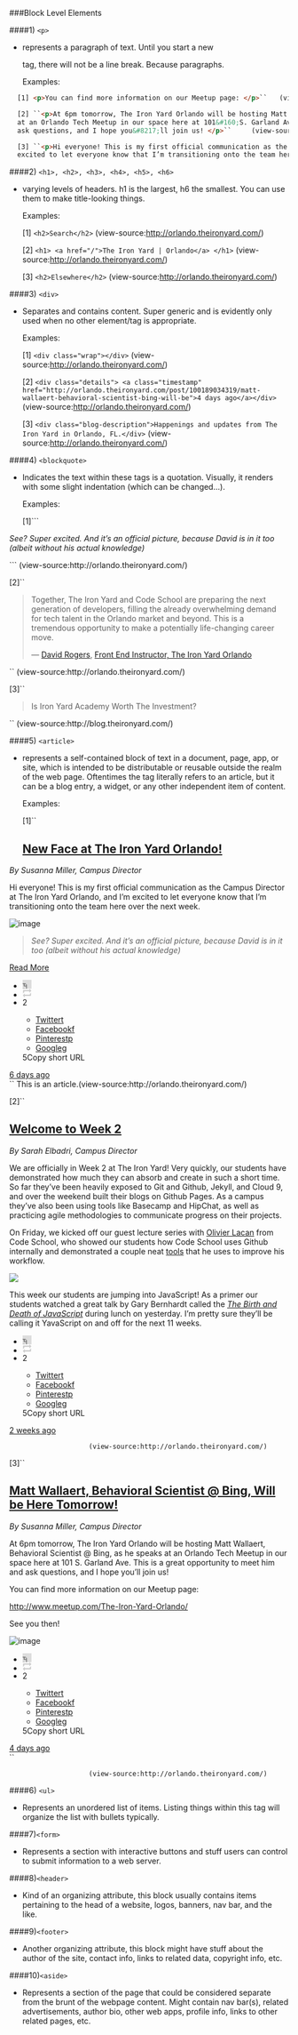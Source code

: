 <!--examples of html we find-->


###Block Level Elements

####1) ``<p>``
* represents a paragraph of text. Until you start a new <p> tag,
there will not be a line break. Because paragraphs.

  Examples:
```html
  [1] <p>You can find more information on our Meetup page: </p>``   (view-source:http://orlando.theironyard.com/)

  [2] ``<p>At 6pm tomorrow, The Iron Yard Orlando will be hosting Matt Wallaert, Behavioral Scientist @ Bing, as he speaks
  at an Orlando Tech Meetup in our space here at 101&#160;S. Garland Ave. This is a great opportunity to meet him and
  ask questions, and I hope you&#8217;ll join us! </p>``     (view-source:http://orlando.theironyard.com/)

  [3] ``<p>Hi everyone! This is my first official communication as the Campus Director at The Iron Yard Orlando, and I’m
  excited to let everyone know that I’m transitioning onto the team here over the next week. </p>`` (view-source:http://orlando.theironyard.com/)
```
####2) ``<h1>, <h2>, <h3>, <h4>, <h5>, <h6>``
* varying levels of headers. h1 is
the largest, h6 the smallest. You can use them to make title-looking things.

  Examples:

  [1] ``<h2>Search</h2>`` (view-source:http://orlando.theironyard.com/)

  [2] ``<h1>
        <a href="/">The Iron Yard | Orlando</a>
      </h1>`` (view-source:http://orlando.theironyard.com/)

  [3] ``<h2>Elsewhere</h2>`` (view-source:http://orlando.theironyard.com/)


####3) ``<div>``
* Separates and contains content. Super generic and is evidently
only used when no other element/tag is appropriate.

  Examples:

    [1] ``<div class="wrap"></div>`` (view-source:http://orlando.theironyard.com/)

    [2] ``<div class="details">
                            <a class="timestamp" href="http://orlando.theironyard.com/post/100189034319/matt-wallaert-behavioral-scientist-bing-will-be">4 days ago</a></div>``
                (view-source:http://orlando.theironyard.com/)  

    [3] ``<div class="blog-description">Happenings and updates from The Iron Yard in Orlando, FL.</div>``
                (view-source:http://orlando.theironyard.com/)  

####4) ``<blockquote>``
* Indicates the text within these tags is a quotation.
Visually, it renders with some slight indentation (which can be changed...).

  Examples:

  [1]```<blockquote>
<p><em>See? Super excited. And it’s an official picture, because David is in it too (albeit without his actual knowledge)</em></p>
</blockquote>``` (view-source:http://orlando.theironyard.com/)

  [2]``<blockquote>
<p><span>Together, The Iron Yard and Code School are preparing the next generation of developers, filling the already overwhelming demand for tech talent in the Orlando market and beyond. This is a tremendous opportunity to make a potentially life-changing career move.</span></p>
<p><span>&#8212; </span><a href="http://al-the-x.me/" target="_blank"><span>David Rogers</span></a><span>, </span><span><a href="http://theironyard.com/about/team/#david-rogers" target="_blank">Front End Instructor, The Iron Yard Orlando</a></span></p>
</blockquote>`` (view-source:http://orlando.theironyard.com/)

  [3]``<blockquote>
Is Iron Yard Academy Worth The Investment?
</blockquote>`` (view-source:http://blog.theironyard.com/)



####5) ``<article>``
* represents a self-contained block of text in a document, page, app, or site, which is intended
to be distributable or reusable outside the realm of the web page. Oftentimes the tag literally refers
to an article, but it can be a blog entry, a widget, or any other independent item of content.

  Examples:

  [1]``        <article class="post type-text" id="100079465824"><div class="clearfix rte">
                            <h1 class="title">
                                  <a href="http://orlando.theironyard.com/post/100079465824/new-face-at-the-iron-yard-orlando">New Face at The Iron Yard Orlando!</a></h1>
<p><em>By Susanna Miller, Campus Director</em></p>
<p>Hi everyone! This is my first official communication as the Campus Director at The Iron Yard Orlando, and I’m excited to let everyone know that I’m transitioning onto the team here over the next week. </p>
<p><img alt="image" src="https://31.media.tumblr.com/d3d0f8f992dc15b685f6677202a45c6e/tumblr_inline_ndhpy816T71t311sy.jpg"></p>
<blockquote>
<p><em>See? Super excited. And it’s an official picture, because David is in it too (albeit without his actual knowledge)</em></p>
</blockquote>
<p></p>
<p class="read_more_container"><a href="http://orlando.theironyard.com/post/100079465824/new-face-at-the-iron-yard-orlando" class="read_more">Read More</a></p></div><aside class="metadata clearfix">
                          <ul class="meta-tools clearfix">
                            <li class="like"><div class="like_button" data-post-id="100079465824" id="like_button_100079465824"><iframe id="like_iframe_100079465824" src="http://assets.tumblr.com/assets/html/like_iframe.html?_v=eec83bdba6047aaffe0aea2a68f975cb#name=tiyorlando&amp;post_id=100079465824&amp;color=grey&amp;rk=LV3ksh0Z" scrolling="no" width="16" height="16" frameborder="0" class="like_toggle" allowTransparency="true"></iframe></div></li>
                            <li class="reblog"><a href="https://www.tumblr.com/reblog/100079465824/LV3ksh0Z" class="reblog_button"style="display: block;width:16px;height:16px;"><svg width="100%" height="100%" viewBox="0 0 21 21" xmlns="http://www.w3.org/2000/svg" xmlns:xlink="http://www.w3.org/1999/xlink" fill="#ccc"><path d="M5.01092527,5.99908429 L16.0088498,5.99908429 L16.136,9.508 L20.836,4.752 L16.136,0.083 L16.1360004,3.01110845 L2.09985349,3.01110845 C1.50585349,3.01110845 0.979248041,3.44726568 0.979248041,4.45007306 L0.979248041,10.9999998 L3.98376463,8.30993634 L3.98376463,6.89801007 C3.98376463,6.20867902 4.71892527,5.99908429 5.01092527,5.99908429 Z"></path><path d="M17.1420002,13.2800293 C17.1420002,13.5720293 17.022957,14.0490723 16.730957,14.0490723 L4.92919922,14.0490723 L4.92919922,11 L0.5,15.806 L4.92919922,20.5103758 L5.00469971,16.9990234 L18.9700928,16.9990234 C19.5640928,16.9990234 19.9453125,16.4010001 19.9453125,15.8060001 L19.9453125,9.5324707 L17.142,12.203"></path></svg></a></li>
                            <li class="share">
                              <span class="icon">2</span>
                              <div class="pop-up-wrap">
                                <div class="pop-up">
                                  <ul class="share-items">
                                    <li class="share-item twitter">
                                      <a href="https://twitter.com/intent/tweet?url=http://orlando.theironyard.com/post/100079465824/new-face-at-the-iron-yard-orlando" target="_blank">Twitter<span class="icon">t</span></a>
                                    </li>
                                    <li class="share-item facebook">
                                      <a href="https://www.facebook.com/sharer.php?u=http://orlando.theironyard.com/post/100079465824/new-face-at-the-iron-yard-orlando" target="_blank">Facebook<span class="icon">f</span></a>
                                    </li>
                                    <li class="share-item pinterest">
                                      <a href="#" target="_blank">Pinterest<span class="icon">p</span></a>
                                    </li>
                                    <li class="share-item google">
                                      <a href="https://plus.google.com/share?url=http://orlando.theironyard.com/post/100079465824/new-face-at-the-iron-yard-orlando" target="_blank">Google<span class="icon">g</span></a>
                                    </li>
                                  </ul>
                                  <div class="copy-link-wrap">
                                    <a data-clipboard-text="http://tmblr.co/ZRA0zm1TDCtLW"><span class="icon">5</span><span class="label">Copy short URL</span></a>
                                  </div>
                                </div>
                              </div>
                            </li>
                          </ul>
                          <div class="details">
                            <a class="timestamp" href="http://orlando.theironyard.com/post/100079465824/new-face-at-the-iron-yard-orlando">6 days ago</a></div>
                        </aside></article>`` This is an article.(view-source:http://orlando.theironyard.com/)

  [2]``<article class="post type-text" id="98822138374"><div class="clearfix rte">
                            <h1 class="title">
                                  <a href="http://orlando.theironyard.com/post/98822138374/welcome-to-week-2">Welcome to Week 2</a></h1><p><em>By Sarah Elbadri, Campus Director</em></p>
<p>We are officially in Week 2 at The Iron Yard! Very quickly, our students have demonstrated how much they can absorb and create in such a short time. So far they&#8217;ve been heavily exposed to Git and Github, Jekyll, and Cloud 9, and over the weekend built their blogs on Github Pages. As a campus they&#8217;ve also been using tools like Basecamp and HipChat, as well as practicing agile methodologies to communicate progress on their projects.</p>
<p>On Friday, we kicked off our guest lecture series with <a href="http://olivierlacan.com/about/">Olivier Lacan</a> from Code School, who showed our students how Code School uses Github internally and demonstrated a couple neat <a href="http://olivierlacan.com/tools/">tools</a> that he uses to improve his workflow. </p>
<p><img src="http://media.tumblr.com/805cd883f4122aaaaaab2589c11d66d5/tumblr_inline_ncpzt8sS1E1t0hk69.png"/></p>

<p>This week our students are jumping into JavaScript! As a primer our students watched a great talk by Gary Bernhardt called the <em><a href="https://www.destroyallsoftware.com/talks/the-birth-and-death-of-javascript">The Birth and Death of JavaScript</a> </em>during lunch on yesterday. I&#8217;m pretty sure they&#8217;ll be calling it YavaScript on and off for the next 11 weeks.</p></div><aside class="metadata clearfix">
                          <ul class="meta-tools clearfix">
                            <li class="like"><div class="like_button" data-post-id="98822138374" id="like_button_98822138374"><iframe id="like_iframe_98822138374" src="http://assets.tumblr.com/assets/html/like_iframe.html?_v=eec83bdba6047aaffe0aea2a68f975cb#name=tiyorlando&amp;post_id=98822138374&amp;color=grey&amp;rk=lYHH9850" scrolling="no" width="16" height="16" frameborder="0" class="like_toggle" allowTransparency="true"></iframe></div></li>
                            <li class="reblog"><a href="https://www.tumblr.com/reblog/98822138374/lYHH9850" class="reblog_button"style="display: block;width:16px;height:16px;"><svg width="100%" height="100%" viewBox="0 0 21 21" xmlns="http://www.w3.org/2000/svg" xmlns:xlink="http://www.w3.org/1999/xlink" fill="#ccc"><path d="M5.01092527,5.99908429 L16.0088498,5.99908429 L16.136,9.508 L20.836,4.752 L16.136,0.083 L16.1360004,3.01110845 L2.09985349,3.01110845 C1.50585349,3.01110845 0.979248041,3.44726568 0.979248041,4.45007306 L0.979248041,10.9999998 L3.98376463,8.30993634 L3.98376463,6.89801007 C3.98376463,6.20867902 4.71892527,5.99908429 5.01092527,5.99908429 Z"></path><path d="M17.1420002,13.2800293 C17.1420002,13.5720293 17.022957,14.0490723 16.730957,14.0490723 L4.92919922,14.0490723 L4.92919922,11 L0.5,15.806 L4.92919922,20.5103758 L5.00469971,16.9990234 L18.9700928,16.9990234 C19.5640928,16.9990234 19.9453125,16.4010001 19.9453125,15.8060001 L19.9453125,9.5324707 L17.142,12.203"></path></svg></a></li>
                            <li class="share">
                              <span class="icon">2</span>
                              <div class="pop-up-wrap">
                                <div class="pop-up">
                                  <ul class="share-items">
                                    <li class="share-item twitter">
                                      <a href="https://twitter.com/intent/tweet?url=http://orlando.theironyard.com/post/98822138374/welcome-to-week-2" target="_blank">Twitter<span class="icon">t</span></a>
                                    </li>
                                    <li class="share-item facebook">
                                      <a href="https://www.facebook.com/sharer.php?u=http://orlando.theironyard.com/post/98822138374/welcome-to-week-2" target="_blank">Facebook<span class="icon">f</span></a>
                                    </li>
                                    <li class="share-item pinterest">
                                      <a href="#" target="_blank">Pinterest<span class="icon">p</span></a>
                                    </li>
                                    <li class="share-item google">
                                      <a href="https://plus.google.com/share?url=http://orlando.theironyard.com/post/98822138374/welcome-to-week-2" target="_blank">Google<span class="icon">g</span></a>
                                    </li>
                                  </ul>
                                  <div class="copy-link-wrap">
                                    <a data-clipboard-text="http://tmblr.co/ZRA0zm1S2GYe6"><span class="icon">5</span><span class="label">Copy short URL</span></a>
                                  </div>
                                </div>
                              </div>
                            </li>
                          </ul>
                          <div class="details">
                            <a class="timestamp" href="http://orlando.theironyard.com/post/98822138374/welcome-to-week-2">2 weeks ago</a></div>
                        </aside></article>


                        (view-source:http://orlando.theironyard.com/)


  [3]``<article class="post type-text" id="100189034319"><div class="clearfix rte">
                            <h1 class="title">
                                  <a href="http://orlando.theironyard.com/post/100189034319/matt-wallaert-behavioral-scientist-bing-will-be">Matt Wallaert, Behavioral Scientist @ Bing, Will be Here Tomorrow!</a></h1><p><em>By Susanna Miller, Campus Director</em></p>
<p>At 6pm tomorrow, The Iron Yard Orlando will be hosting Matt Wallaert, Behavioral Scientist @ Bing, as he speaks at an Orlando Tech Meetup in our space here at 101&#160;S. Garland Ave. This is a great opportunity to meet him and ask questions, and I hope you&#8217;ll join us! </p>
<p>You can find more information on our Meetup page: </p>
<p><a href="http://www.meetup.com/The-Iron-Yard-Orlando/">http://www.meetup.com/The-Iron-Yard-Orlando/</a></p>
<p>See you then!</p>
<p><img alt="image" src="http://media.tumblr.com/c5b6fcd73c1e6a076269eb477b09c379/tumblr_inline_ndk4rsMem41t311sy.jpg"/></p></div><aside class="metadata clearfix">
                          <ul class="meta-tools clearfix">
                            <li class="like"><div class="like_button" data-post-id="100189034319" id="like_button_100189034319"><iframe id="like_iframe_100189034319" src="http://assets.tumblr.com/assets/html/like_iframe.html?_v=eec83bdba6047aaffe0aea2a68f975cb#name=tiyorlando&amp;post_id=100189034319&amp;color=grey&amp;rk=hKWAw8Ht" scrolling="no" width="16" height="16" frameborder="0" class="like_toggle" allowTransparency="true"></iframe></div></li>
                            <li class="reblog"><a href="https://www.tumblr.com/reblog/100189034319/hKWAw8Ht" class="reblog_button"style="display: block;width:16px;height:16px;"><svg width="100%" height="100%" viewBox="0 0 21 21" xmlns="http://www.w3.org/2000/svg" xmlns:xlink="http://www.w3.org/1999/xlink" fill="#ccc"><path d="M5.01092527,5.99908429 L16.0088498,5.99908429 L16.136,9.508 L20.836,4.752 L16.136,0.083 L16.1360004,3.01110845 L2.09985349,3.01110845 C1.50585349,3.01110845 0.979248041,3.44726568 0.979248041,4.45007306 L0.979248041,10.9999998 L3.98376463,8.30993634 L3.98376463,6.89801007 C3.98376463,6.20867902 4.71892527,5.99908429 5.01092527,5.99908429 Z"></path><path d="M17.1420002,13.2800293 C17.1420002,13.5720293 17.022957,14.0490723 16.730957,14.0490723 L4.92919922,14.0490723 L4.92919922,11 L0.5,15.806 L4.92919922,20.5103758 L5.00469971,16.9990234 L18.9700928,16.9990234 C19.5640928,16.9990234 19.9453125,16.4010001 19.9453125,15.8060001 L19.9453125,9.5324707 L17.142,12.203"></path></svg></a></li>
                            <li class="share">
                              <span class="icon">2</span>
                              <div class="pop-up-wrap">
                                <div class="pop-up">
                                  <ul class="share-items">
                                    <li class="share-item twitter">
                                      <a href="https://twitter.com/intent/tweet?url=http://orlando.theironyard.com/post/100189034319/matt-wallaert-behavioral-scientist-bing-will-be" target="_blank">Twitter<span class="icon">t</span></a>
                                    </li>
                                    <li class="share-item facebook">
                                      <a href="https://www.facebook.com/sharer.php?u=http://orlando.theironyard.com/post/100189034319/matt-wallaert-behavioral-scientist-bing-will-be" target="_blank">Facebook<span class="icon">f</span></a>
                                    </li>
                                    <li class="share-item pinterest">
                                      <a href="#" target="_blank">Pinterest<span class="icon">p</span></a>
                                    </li>
                                    <li class="share-item google">
                                      <a href="https://plus.google.com/share?url=http://orlando.theironyard.com/post/100189034319/matt-wallaert-behavioral-scientist-bing-will-be" target="_blank">Google<span class="icon">g</span></a>
                                    </li>
                                  </ul>
                                  <div class="copy-link-wrap">
                                    <a data-clipboard-text="http://tmblr.co/ZRA0zm1TJkrTF"><span class="icon">5</span><span class="label">Copy short URL</span></a>
                                  </div>
                                </div>
                              </div>
                            </li>
                          </ul>
                          <div class="details">
                            <a class="timestamp" href="http://orlando.theironyard.com/post/100189034319/matt-wallaert-behavioral-scientist-bing-will-be">4 days ago</a></div>
                        </aside></article>``

                        (view-source:http://orlando.theironyard.com/)



####6) ``<ul>``
* Represents an unordered list of items. Listing things within
this tag will organize the list with bullets typically.

####7)``<form>``
* Represents a section with interactive buttons and stuff users
can control to submit information to a web server.

####8)``<header>``
* Kind of an organizing attribute, this block usually contains
items pertaining to the head of a website, logos, banners, nav bar, and
the like.

####9)``<footer>``
* Another organizing attribute, this block might have stuff
about the author of the site, contact info, links to related data, copyright
info, etc.

####10)``<aside>``
* Represents a section of the page that could be considered
separate from the brunt of the webpage content. Might contain nav bar(s),
related advertisements, author bio, other web apps, profile info, links
to other related pages, etc.
